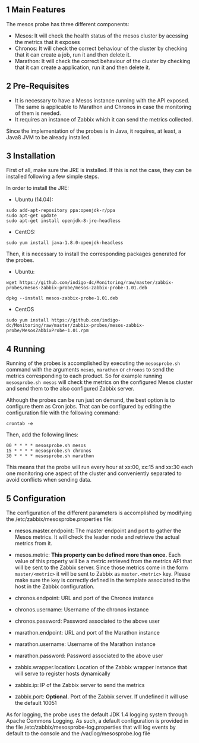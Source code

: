 1 Main Features
------------------
The mesos probe has three different components:

* Mesos: It will check the health status of the mesos cluster by acessing the metrics that it exposes
* Chronos: It will check the correct behaviour of the cluster by checking that it can create a job, run it and then delete it.
* Marathon: It will check the correct behaviour of the cluster by checking that it can create a application, run it and then delete it.

2 Pre-Requisites
------------------

* It is necessary to have a Mesos instance running with the API exposed. The same is applicable to Marathon and Chronos in case the monitoring of them is needed.
* It requires an instance of Zabbix which it can send the metrics collected.

Since the implementation of the probes is in Java, it requires, at least, a Java8 JVM to be already installed.

3 Installation
----------------

First of all, make sure the JRE is installed. If this is not the case, they can be installed following a few simple steps.

In order to install the JRE:
* Ubuntu (14.04):
```
sudo add-apt-repository ppa:openjdk-r/ppa
sudo apt-get update
sudo apt-get install openjdk-8-jre-headless
```

* CentOS:
```
sudo yum install java-1.8.0-openjdk-headless
```

Then, it is necessary to install the corresponding packages generated for the probes.

* Ubuntu:
```
wget https://github.com/indigo-dc/Monitoring/raw/master/zabbix-probes/mesos-zabbix-probe/mesos-zabbix-probe-1.01.deb
```
```
dpkg --install mesos-zabbix-probe-1.01.deb
```

* CentOS
```
sudo yum install https://github.com/indigo-dc/Monitoring/raw/master/zabbix-probes/mesos-zabbix-probe/MesosZabbixProbe-1.01.rpm
```

4 Running
----------------

Running of the probes is accomplished by executing the `mesosprobe.sh` command with the arguments `mesos`, `marathon` or `chronos` to send the metrics corresponding to each product. So for example running `mesosprobe.sh mesos` will check the metrics on the configured Mesos cluster and send them to the also configured Zabbix server.

Although the probes can be run just on demand, the best option is to configure them as Cron jobs. That can be configured by editing the configuration file with the following command:
```
crontab -e
```

Then, add the following lines:
```
00 * * * * mesosprobe.sh mesos
15 * * * * mesosprobe.sh chronos
30 * * * * mesosprobe.sh marathon
```

This means that the probe will run every hour at xx:00, xx:15 and xx:30 each one monitoring one aspect of the cluster and conveniently separated to avoid conflicts when sending data.

5 Configuration
----------------- 

The configuration of the different parameters is accomplished by modifying the /etc/zabbix/mesosprobe.properties file:

* mesos.master.endpoint: The master endpoint and port to gather the Mesos metrics. It will check the leader node and retrieve the actual metrics from it.
* mesos.metric: **This property can be defined more than once.** Each value of this property will be a metric retrieved from the metrics API that will be sent to the Zabbix server. Since those metrics come in the form `master/<metric>` it will be sent to Zabbix as `master.<metric>` key. Please make sure the key is correctly defined in the template associated to the host in the Zabbix configuration.

* chronos.endpoint: URL and port of the Chronos instance
* chronos.username: Username of the chronos instance
* chronos.password: Password associated to the above user

* marathon.endpoint: URL and port of the Marathon instance
* marathon.username: Username of the Marathon instance
* marathon.password: Password associated to the above user

* zabbix.wrapper.location: Location of the Zabbix wrapper instance that will serve to register hosts dynamically
* zabbix.ip: IP of the Zabbix server to send the metrics
* zabbix.port: **Optional.** Port of the Zabbix server. If undefined it will use the default 10051

As for logging, the probe uses the default JDK 1.4 logging system through Apache Commons Logging. As such, a default configuration is provided in the file /etc/zabbix/mesosprobe-log.properties that will log events by default to the console and the /var/log/mesosprobe<number>.log file